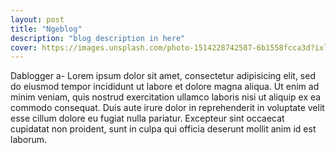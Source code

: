 ```yaml
---
layout: post
title: "Ngeblog"
description: "blog description in here"
cover: https://images.unsplash.com/photo-1514228742587-6b1558fcca3d?ixlib=rb-1.2.1&ixid=MnwxMjA3fDB8MHxzZWFyY2h8Mzd8fHdoaXRlfGVufDB8fDB8fA%3D%3D&auto=format&fit=crop&w=500&q=60
---
```

Dablogger a- Lorem ipsum dolor sit amet, consectetur adipisicing elit, sed do eiusmod tempor incididunt ut labore et dolore magna aliqua. Ut enim ad minim veniam, quis nostrud exercitation ullamco laboris nisi ut aliquip ex ea commodo consequat. Duis aute irure dolor in reprehenderit in voluptate velit esse cillum dolore eu fugiat nulla pariatur. Excepteur sint occaecat cupidatat non proident, sunt in culpa qui officia deserunt mollit anim id est laborum.